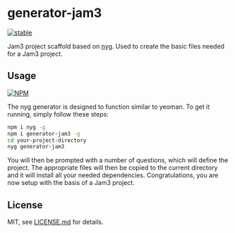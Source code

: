 # generator-jam3

[![stable](http://badges.github.io/stability-badges/dist/stable.svg)](http://github.com/badges/stability-badges)

Jam3 project scaffold based on [nyg](https://www.npmjs.com/package/nyg). Used to create the basic files needed for a Jam3 project.

## Usage

[![NPM](https://nodei.co/npm/generator-jam3.png)](https://www.npmjs.com/package/generator-jam3)

The nyg generator is designed to function similar to yeoman. To get it running, simply follow these steps:

```bash
npm i nyg -g
npm i generator-jam3 -g
cd your-project-directory
nyg generator-jam3
```

You will then be prompted with a number of questions, which will define the project. The appropriate files will then be copied to the current directory and it will install all your needed dependencies. Congratulations, you are now setup with the basis of a Jam3 project. 

## License

MIT, see [LICENSE.md](http://github.com/njam3/generator-jam3/blob/master/LICENSE.md) for details.
